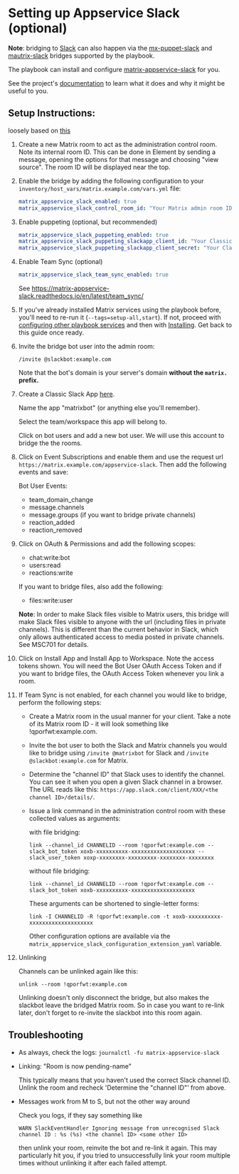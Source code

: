 # Setting up Appservice Slack (optional)

**Note**: bridging to [Slack](https://slack.com) can also happen via the [mx-puppet-slack](configuring-playbook-bridge-mx-puppet-slack.md) and [mautrix-slack](configuring-playbook-bridge-mautrix-slack.md) bridges supported by the playbook.

The playbook can install and configure [matrix-appservice-slack](https://github.com/matrix-org/matrix-appservice-slack) for you.

See the project's [documentation](https://github.com/matrix-org/matrix-appservice-slack/blob/master/README.md) to learn what it does and why it might be useful to you.

## Setup Instructions:

loosely based on [this](https://github.com/matrix-org/matrix-appservice-slack#Setup)

1. Create a new Matrix room to act as the administration control room. Note its internal room ID. This can be done in Element by sending a message, opening the options for that message and choosing "view source". The room ID will be displayed near the top.

2. Enable the bridge by adding the following configuration to your `inventory/host_vars/matrix.example.com/vars.yml` file:

    ```yaml
    matrix_appservice_slack_enabled: true
    matrix_appservice_slack_control_room_id: "Your Matrix admin room ID"
    ```

3. Enable puppeting (optional, but recommended)

    ```yaml
    matrix_appservice_slack_puppeting_enabled: true
    matrix_appservice_slack_puppeting_slackapp_client_id: "Your Classic Slack App Client ID"
    matrix_appservice_slack_puppeting_slackapp_client_secret: "Your Classic Slack App Client Secret"
    ```

4. Enable Team Sync (optional)

    ```yaml
    matrix_appservice_slack_team_sync_enabled: true
    ```

    See https://matrix-appservice-slack.readthedocs.io/en/latest/team_sync/

5. If you've already installed Matrix services using the playbook before, you'll need to re-run it (`--tags=setup-all,start`). If not, proceed with [configuring other playbook services](configuring-playbook.md) and then with [Installing](installing.md). Get back to this guide once ready.

6. Invite the bridge bot user into the admin room:

    ```
    /invite @slackbot:example.com
    ```

    Note that the bot's domain is your server's domain **without the `matrix.` prefix.**

7. Create a Classic Slack App [here](https://api.slack.com/apps?new_classic_app=1).

    Name the app "matrixbot" (or anything else you'll remember).

    Select the team/workspace this app will belong to.

    Click on bot users and add a new bot user. We will use this account to bridge the the rooms.

8. Click on Event Subscriptions and enable them and use the request url `https://matrix.example.com/appservice-slack`. Then add the following events and save:

     Bot User Events:

    - team_domain_change
    - message.channels
    - message.groups (if you want to bridge private channels)
    - reaction_added
    - reaction_removed

9. Click on OAuth & Permissions and add the following scopes:

    - chat:write:bot
    - users:read
    - reactions:write

    If you want to bridge files, also add the following:

    - files:write:user

    **Note**: In order to make Slack files visible to Matrix users, this bridge will make Slack files visible to anyone with the url (including files in private channels). This is different than the current behavior in Slack, which only allows authenticated access to media posted in private channels. See MSC701 for details.

10. Click on Install App and Install App to Workspace. Note the access tokens shown. You will need the Bot User OAuth Access Token and if you want to bridge files, the OAuth Access Token whenever you link a room.

11. If Team Sync is not enabled, for each channel you would like to bridge, perform the following steps:

    * Create a Matrix room in the usual manner for your client. Take a note of its Matrix room ID - it will look something like !qporfwt:example.com.

    * Invite the bot user to both the Slack and Matrix channels you would like to bridge using `/invite @matrixbot` for Slack and `/invite @slackbot:example.com` for Matrix.

    * Determine the "channel ID" that Slack uses to identify the channel. You can see it when you open a given Slack channel in a browser. The URL reads like this: `https://app.slack.com/client/XXX/<the channel ID>/details/`.

    * Issue a link command in the administration control room with these collected values as arguments:

        with file bridging:

        ```
        link --channel_id CHANNELID --room !qporfwt:example.com --slack_bot_token xoxb-xxxxxxxxxx-xxxxxxxxxxxxxxxxxxxx --slack_user_token xoxp-xxxxxxxx-xxxxxxxxx-xxxxxxxx-xxxxxxxx
        ```

        without file bridging:

        ```
        link --channel_id CHANNELID --room !qporfwt:example.com --slack_bot_token xoxb-xxxxxxxxxx-xxxxxxxxxxxxxxxxxxxx
        ```

        These arguments can be shortened to single-letter forms:

        ```
        link -I CHANNELID -R !qporfwt:example.com -t xoxb-xxxxxxxxxx-xxxxxxxxxxxxxxxxxxxx
        ```

        Other configuration options are available via the `matrix_appservice_slack_configuration_extension_yaml` variable.

12. Unlinking

    Channels can be unlinked again like this:

    ```
    unlink --room !qporfwt:example.com
    ```

    Unlinking doesn't only disconnect the bridge, but also makes the slackbot leave the bridged Matrix room. So in case you want to re-link later, don't forget to re-invite the slackbot into this room again.

## Troubleshooting

* As always, check the logs: `journalctl -fu matrix-appservice-slack`

* Linking: "Room is now pending-name"

  This typically means that you haven't used the correct Slack channel ID. Unlink the room and recheck 'Determine the "channel ID"' from above.

* Messages work from M to S, but not the other way around

  Check you logs, if they say something like

  `WARN SlackEventHandler Ignoring message from unrecognised Slack channel ID : %s (%s) <the channel ID> <some other ID>`

  then unlink your room, reinvite the bot and re-link it again. This may particularly hit you, if you tried to unsuccessfully link your room multiple times without unlinking it after each failed attempt.
